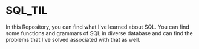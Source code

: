 # SQL_TIL

In this Repository, you can find what I've learned about SQL.
You can find some functions and grammars of SQL in diverse database and can find the problems that I've solved associated with that as well.
